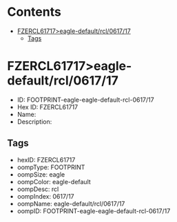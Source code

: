 



Contents
========

* [FZERCL61717>eagle-default/rcl/0617/17](#fzercl61717eagle-defaultrcl061717)
	* [Tags](#tags)

# FZERCL61717>eagle-default/rcl/0617/17

- ID: FOOTPRINT-eagle-eagle-default-rcl-0617/17
- Hex ID: FZERCL61717
- Name: 
- Description: 

## Tags

- hexID: FZERCL61717
- oompType: FOOTPRINT
- oompSize: eagle
- oompColor: eagle-default
- oompDesc: rcl
- oompIndex: 0617/17
- oompName: eagle-default/rcl/0617/17
- oompID: FOOTPRINT-eagle-eagle-default-rcl-0617/17
